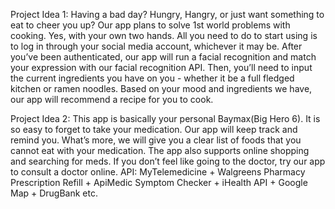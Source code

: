 Project Idea 1:
Having a bad day? Hungry, Hangry, or just want something to eat to cheer you up? Our app plans to solve 1st world problems with cooking. Yes, with your own two hands. All you need to do to start using is to log in through your social media account, whichever it may be. After you’ve been authenticated, our app will run a facial recognition and match your expression with our facial recognition API. Then, you’ll need to input the current ingredients you have on you - whether it be a full fledged kitchen or ramen noodles. Based on your mood and ingredients we have, our app will recommend a recipe for you to cook.

Project Idea 2:
This app is basically your personal Baymax(Big Hero 6). It is so easy to forget to take your medication. Our app will keep track and remind you. What’s more, we will give you a clear list of foods that you cannot eat with your medication. The app also supports online shopping and searching for meds. If you don’t feel like going to the doctor, try our app to consult a doctor online. 
API: MyTelemedicine + Walgreens Pharmacy Prescription Refill + ApiMedic Symptom Checker + iHealth API + Google Map + DrugBank etc.
